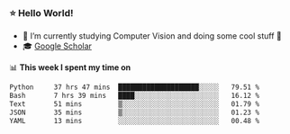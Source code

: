 ### ⭐️ Hello World!

<!--
**hologerry/hologerry** is a ✨ _special_ ✨ repository because its `README.md` (this file) appears on your GitHub profile.

Here are some ideas to get you started:

- 🔭 I’m currently working and studying on Computer Vision
- 🌱 I’m currently learning at Peking University
- 💬 Ask me about 
- 📫 How to reach me: E-mail
- 😄 Pronouns: he/his
- ⚡ Fun fact: Music is the Power
-->


- 🔭 I’m currently studying Computer Vision and doing some cool stuff 🤖
- 🎓 [Google Scholar](https://scholar.google.com/citations?user=3ykqW9wAAAAJ&hl=en)


📊 **This week I spent my time on**

<!--START_SECTION:waka-->

```txt
Python     37 hrs 47 mins  ████████████████████░░░░░   79.51 %
Bash       7 hrs 39 mins   ████░░░░░░░░░░░░░░░░░░░░░   16.12 %
Text       51 mins         ▒░░░░░░░░░░░░░░░░░░░░░░░░   01.79 %
JSON       35 mins         ▒░░░░░░░░░░░░░░░░░░░░░░░░   01.23 %
YAML       13 mins         ░░░░░░░░░░░░░░░░░░░░░░░░░   00.48 %
```

<!--END_SECTION:waka-->
